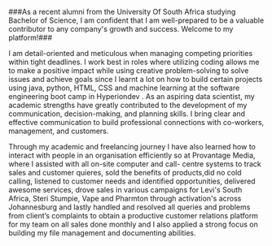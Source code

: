 ###As a recent alumni from the University Of South Africa studying Bachelor of Science, I am
confident that I am well-prepared to be a valuable contributor to any company's growth and
success. Welcome to my platform!###

I am detail-oriented and meticulous when managing competing priorities within tight
deadlines. I work best in roles where utilizing coding allows me to make a positive impact
while using creative problem-solving to solve issues and achieve goals since I learnt a lot on
how to build certain projects using java, python, HTML, CSS and machine learning at the
software engineering boot camp in Hyperiondev . As an aspiring data scientist, my academic
strengths have greatly contributed to the development of my communication, decision-making,
and planning skills. I bring clear and effective communication to build professional
connections with co-workers, management, and customers.

Through my academic and freelancing journey I have also learned how to interact with
people in an organisation efficiently so at Provantage Media, where I assisted with all on-site computer and call-
centre systems to track sales and customer quieres, sold the benefits of products,did no cold
calling, listened to customer needs and identified opportunities, delivered awesome
services, drove sales in various campaigns for Levi's South Africa, Steri Stumpie, Vape and
Pharmton through activation's across Johannesburg and lastly handled and resolved all
queries and problems from client’s complaints to obtain a productive customer relations
platform for my team on all sales done monthly and I also applied a strong focus on building
my file management and documenting abilities.


